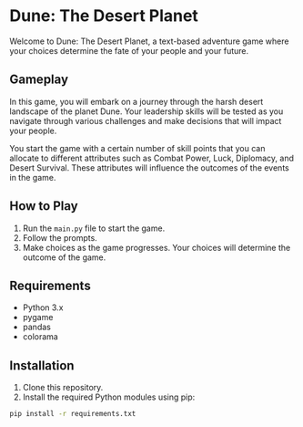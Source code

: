 # Dune: The Desert Planet

Welcome to Dune: The Desert Planet, a text-based adventure game where your choices determine the fate of your people and your future.

## Gameplay

In this game, you will embark on a journey through the harsh desert landscape of the planet Dune. Your leadership skills will be tested as you navigate through various challenges and make decisions that will impact your people.

You start the game with a certain number of skill points that you can allocate to different attributes such as Combat Power, Luck, Diplomacy, and Desert Survival. These attributes will influence the outcomes of the events in the game.

## How to Play

1. Run the `main.py` file to start the game.
2. Follow the prompts.
3. Make choices as the game progresses. Your choices will determine the outcome of the game.

## Requirements

- Python 3.x
- pygame
- pandas
- colorama

## Installation

1. Clone this repository.
2. Install the required Python modules using pip:

```bash
pip install -r requirements.txt
